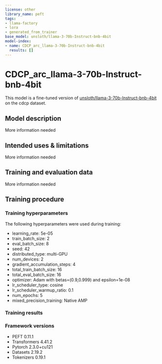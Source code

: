 ```yaml
---
license: other
library_name: peft
tags:
- llama-factory
- lora
- generated_from_trainer
base_model: unsloth/llama-3-70b-Instruct-bnb-4bit
model-index:
- name: CDCP_arc_llama-3-70b-Instruct-bnb-4bit
  results: []
---
```


<!-- This model card has been generated automatically according to the information the Trainer had access to. You
should probably proofread and complete it, then remove this comment. -->

# CDCP_arc_llama-3-70b-Instruct-bnb-4bit

This model is a fine-tuned version of [unsloth/llama-3-70b-Instruct-bnb-4bit](https://huggingface.co/unsloth/llama-3-70b-Instruct-bnb-4bit) on the cdcp dataset.

## Model description

More information needed

## Intended uses & limitations

More information needed

## Training and evaluation data

More information needed

## Training procedure

### Training hyperparameters

The following hyperparameters were used during training:
- learning_rate: 5e-05
- train_batch_size: 2
- eval_batch_size: 8
- seed: 42
- distributed_type: multi-GPU
- num_devices: 2
- gradient_accumulation_steps: 4
- total_train_batch_size: 16
- total_eval_batch_size: 16
- optimizer: Adam with betas=(0.9,0.999) and epsilon=1e-08
- lr_scheduler_type: cosine
- lr_scheduler_warmup_ratio: 0.1
- num_epochs: 5
- mixed_precision_training: Native AMP

### Training results



### Framework versions

- PEFT 0.11.1
- Transformers 4.41.2
- Pytorch 2.3.0+cu121
- Datasets 2.19.2
- Tokenizers 0.19.1